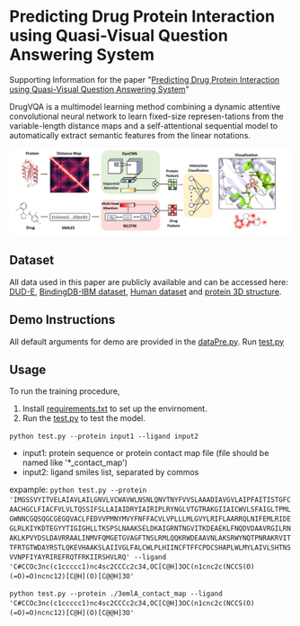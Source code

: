 # Predicting Drug Protein Interaction using Quasi-Visual Question Answering System

Supporting Information for the paper "[Predicting Drug Protein Interaction using Quasi-Visual Question Answering System](https://www.nature.com/articles/s42256-020-0152-y)"

DrugVQA is a multimodel learning method combining a dynamic attentive convolutional neural network to learn fixed-size represen-tations from the variable-length distance maps and a self-attentional sequential model to automatically extract semantic features from the linear notations.

![DrugVQA](Image/drugVQA.png)


## Dataset
All data used in this paper are publicly available and can be accessed here: [DUD-E](http://dude.docking.org ), [BindingDB-IBM dataset](https://github.com/IBM/InterpretableDTIP), [Human dataset](https://github.com/masashitsubaki/CPI_prediction/tree/master/dataset) and [protein 3D structure](https://www.rcsb.org).


## Demo Instructions
All default arguments for demo are provided in the [dataPre.py](./dataPre.py).
Run [test.py](./test.py)

## Usage
To run the training procedure,

1. Install [requirements.txt](./requirements.txt) to set up the envirnoment.
2. Run the [test.py](./test.py) to test the model.

``python test.py --protein input1 --ligand input2``

+ input1: protein sequence or protein contact map file (file should be named like '*_contact_map')
+ input2: ligand smiles list, separated by commos

expample:
``python test.py --protein 'IMGSSVYITVELAIAVLAILGNVLVCWAVWLNSNLQNVTNYFVVSLAAADIAVGVLAIPFAITISTGFCAACHGCLFIACFVLVLTQSSIFSLLAIAIDRYIAIRIPLRYNGLVTGTRAKGIIAICWVLSFAIGLTPMLGWNNCGQSQGCGEGQVACLFEDVVPMNYMVYFNFFACVLVPLLLMLGVYLRIFLAARRQLNIFEMLRIDEGLRLKIYKDTEGYYTIGIGHLLTKSPSLNAAKSELDKAIGRNTNGVITKDEAEKLFNQDVDAAVRGILRNAKLKPVYDSLDAVRRAALINMVFQMGETGVAGFTNSLRMLQQKRWDEAAVNLAKSRWYNQTPNRAKRVITTFRTGTWDAYRSTLQKEVHAAKSLAIIVGLFALCWLPLHIINCFTFFCPDCSHAPLWLMYLAIVLSHTNSVVNPFIYAYRIREFRQTFRKIIRSHVLRQ' --ligand 'C#CCOc3nc(c1ccccc1)nc4sc2CCCc2c34,OC[C@H]3OC(n1cnc2c(NCCS(O)(=O)=O)ncnc12)[C@H](O)[C@@H]3O'``

``python test.py --protein ./3emlA_contact_map --ligand 'C#CCOc3nc(c1ccccc1)nc4sc2CCCc2c34,OC[C@H]3OC(n1cnc2c(NCCS(O)(=O)=O)ncnc12)[C@H](O)[C@@H]3O'``
